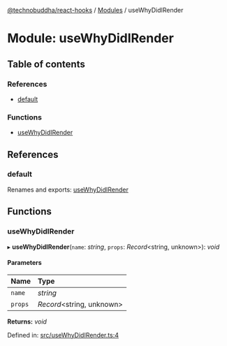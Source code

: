 [@technobuddha/react-hooks](../..) / [Modules](../Modules.md) / useWhyDidIRender

# Module: useWhyDidIRender

## Table of contents

### References

- [default](usewhydidirender.md#default)

### Functions

- [useWhyDidIRender](usewhydidirender.md#usewhydidirender)

## References

### default

Renames and exports: [useWhyDidIRender](usewhydidirender.md#usewhydidirender)

## Functions

### useWhyDidIRender

▸ **useWhyDidIRender**(`name`: *string*, `props`: *Record*<string, unknown\>): *void*

#### Parameters

| Name | Type |
| :------ | :------ |
| `name` | *string* |
| `props` | *Record*<string, unknown\> |

**Returns:** *void*

Defined in: [src/useWhyDidIRender.ts:4](../../src/useWhyDidIRender.ts#L4)
